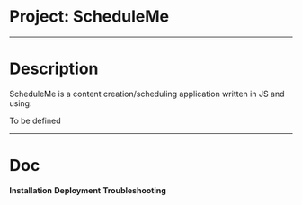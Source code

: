 # **Project: ScheduleMe**

---

# **Description**

ScheduleMe is a content creation/scheduling application
written in JS and using:

To be defined

---

# **Doc**

**Installation**
**Deployment**
**Troubleshooting**
